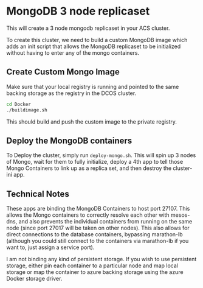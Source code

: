 # MongoDB 3 node replicaset

This will create a 3 node mongodb replicaset in your ACS cluster.

To create this cluster, we need to build a custom MongoDB image which adds an init script that allows the MongoDB replicaset to be initialized without having to enter any of the mongo containers.

## Create Custom Mongo Image

Make sure that your local registry is running and pointed to the same backing storage as the registry in the DCOS cluster.

``` bash
cd Docker
./buildimage.sh
```

This should build and push the custom image to the private registry.

## Deploy the MongoDB containers

To Deploy the cluster, simply run `deploy-mongo.sh`.  This will spin up 3 nodes of Mongo, wait for them to fully initialize, deploy a 4th app to tell those Mongo Containers to link up as a replica set, and then destroy the cluster-ini app.

## Technical Notes

These apps are binding the MongoDB Containers to host port 27107. This allows the Mongo containers to correctly resolve each other with mesos-dns, and also prevents the individual containers from running on the same node (since port 27017 will be taken on other nodes).  This also allows for direct connections to the database containers, bypassing marathon-lb (although you could still connect to the containers via marathon-lb if you want to, just assign a service port).

I am not binding any kind of persistent storage.  If you wish to use persistent storage, either pin each container to a particular node and map local storage or map the container to azure backing storage using the azure Docker storage driver.
